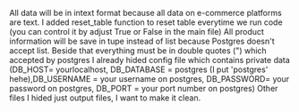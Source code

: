 All data will be in intext format because all data on e-commerce platforms are text.
I added reset_table function to reset table everytime we run code (you can control it by adjust True or False in the main file)
All product information will be save in tupe instead of list because Postgres doesn't accept list. Beside that everything must be in double quotes (") which accepted by postgres
I already hided config file which contains private data (DB_HOST= yourlocalhost, DB_DATABASE = postgres (I put 'postgres' hehe),DB_USERNAME = your username on postgres, DB_PASSWORD= your password on postgres, DB_PORT = your port number on postgres)
Other files I hided just output files, I want to make it clean.
